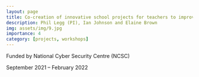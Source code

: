 ```yaml
---
layout: page
title: Co-creation of innovative school projects for teachers to improve cyber security education
description: Phil Legg (PI), Ian Johnson and Elaine Brown
img: assets/img/9.jpg
importance: 4
category: [projects, workshops]
---
```


Funded by National Cyber Security Centre (NCSC)

September 2021 – February 2022
